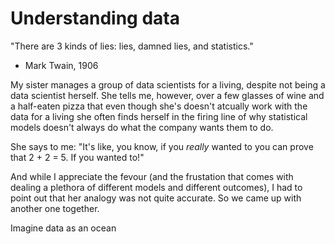 # Understanding data

"There are 3 kinds of lies: lies, damned lies, and statistics."

- Mark Twain, 1906

My sister manages a group of data scientists for a living, despite not being a data scientist herself. She tells me, however, over a few glasses of wine and a half-eaten pizza that even though she's doesn't atcually work with the data for a living she often finds herself in the firing line of why statistical models doesn't always do what the company wants them to do. 

She says to me: "It's like, you know, if you *really* wanted to you can prove that 2 + 2 = 5. If you wanted to!"

And while I appreciate the fevour (and the frustation that comes with dealing a plethora of different models and different outcomes), I had to point out that her analogy was not quite accurate. So we came up with another one together. 

Imagine data as an ocean
